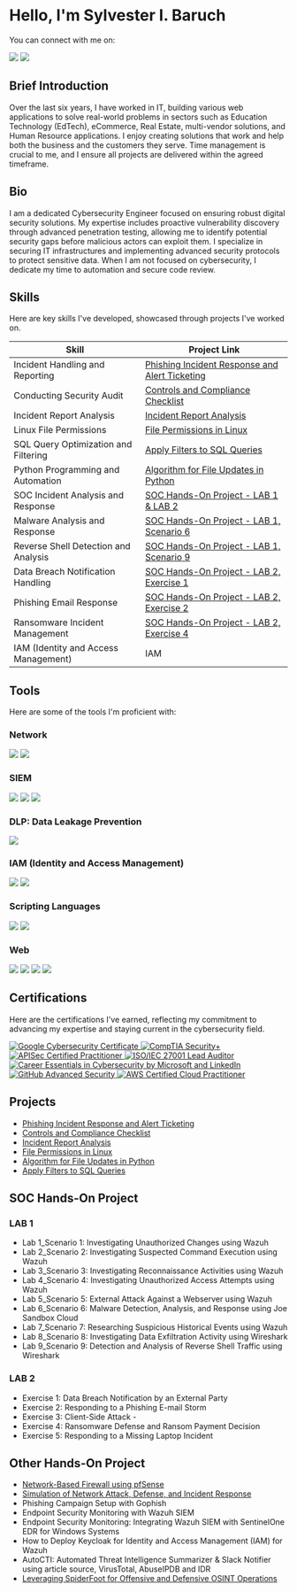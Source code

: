 # Hello, I'm Sylvester I. Baruch
You can connect with me on: <br> 

<a href="https://www.linkedin.com/in/sylvesterbaruch/"><img src="https://img.shields.io/badge/-LinkedIn-0072b1?&style=for-the-badge&logo=linkedin&logoColor=white" /></a>
<a href="mailto:yourhelpdeskme@gmail.com"><img src="https://img.shields.io/badge/-Gmail-D14836?&style=for-the-badge&logo=gmail&logoColor=white" /></a>


## Brief Introduction

Over the last six years, I have worked in IT, building various web applications to solve real-world problems in sectors such as Education Technology (EdTech), eCommerce, Real Estate, multi-vendor solutions, and Human Resource applications. I enjoy creating solutions that work and help both the business and the customers they serve. Time management is crucial to me, and I ensure all projects are delivered within the agreed timeframe.

## Bio
I am a dedicated Cybersecurity Engineer focused on ensuring robust digital security solutions. My expertise includes proactive vulnerability discovery through advanced penetration testing, allowing me to identify potential security gaps before malicious actors can exploit them. I specialize in securing IT infrastructures and implementing advanced security protocols to protect sensitive data. When I am not focused on cybersecurity, I dedicate my time to automation and secure code review.

## Skills
Here are key skills I've developed, showcased through projects I've worked on.

| Skill                                | Project Link                                                                                                                                                                                                                               |
|--------------------------------------|-------------------------------------------------------------------------------------------------------------------------------------------------------------------------------------------------------------------------------------------|
| Incident Handling and Reporting      | <a href="https://docs.google.com/document/d/1fooEleXt_qqTvYUrNfyC8ey8CTsDpRiQ/edit?usp=sharing&ouid=104542188657826449520&rtpof=true&sd=true" target="_blank">Phishing Incident Response and Alert Ticketing</a>                            |
| Conducting Security Audit            | <a href="https://docs.google.com/document/d/1wVtDFs1sljbqF2jcKxOmhGsrwYoRKwDv/edit?usp=sharing&ouid=104542188657826449520&rtpof=true&sd=true" target="_blank">Controls and Compliance Checklist</a>                                          |
| Incident Report Analysis             | <a href="https://docs.google.com/document/d/1l5tMJfnHp59wZSGmJfE8NYs-dmRZFjLh/edit?usp=sharing&ouid=104542188657826449520&rtpof=true&sd=true" target="_blank">Incident Report Analysis</a>                                                  |
| Linux File Permissions               | <a href="https://docs.google.com/document/d/12q5bKciDyzGo3FS_HHkVGga2noJS5PYC/edit?usp=sharing&ouid=104542188657826449520&rtpof=true&sd=true" target="_blank">File Permissions in Linux</a>                                                 |
| SQL Query Optimization and Filtering | <a href="https://docs.google.com/document/d/1zJQpZzIlQtYO-aUv3dvCrxn811lqiA_e/edit?usp=sharing&ouid=104542188657826449520&rtpof=true&sd=true" target="_blank">Apply Filters to SQL Queries</a>                                              |
| Python Programming and Automation    | <a href="https://docs.google.com/document/d/1CheOBuvVQx7rsuAxKN1M1pNRVG8E2ndJ/edit?usp=sharing&ouid=104542188657826449520&rtpof=true&sd=true" target="_blank">Algorithm for File Updates in Python</a>                                        |
| SOC Incident Analysis and Response   | [SOC Hands-On Project - LAB 1 & LAB 2](#digiss-soc-hands-on-project)                                                                                                                         |
| Malware Analysis and Response        | [SOC Hands-On Project - LAB 1, Scenario 6](#soc-hands-on-project)                                                                                                                     |
| Reverse Shell Detection and Analysis | [SOC Hands-On Project - LAB 1, Scenario 9](#soc-hands-on-project)                                                                                                                     |
| Data Breach Notification Handling    | [SOC Hands-On Project - LAB 2, Exercise 1](#soc-hands-on-project)                                                                                                                     |
| Phishing Email Response              | [SOC Hands-On Project - LAB 2, Exercise 2](#soc-hands-on-project)                                                                                                                     |
| Ransomware Incident Management       | [SOC Hands-On Project - LAB 2, Exercise 4](#soc-hands-on-project)                                                                                                                     |
| IAM (Identity and Access Management)  | IAM




## Tools
Here are some of the tools I'm proficient with:

### Network
<div>
    <img src="https://img.shields.io/badge/-Wireshark-1679A7?&style=for-the-badge&logo=Wireshark&logoColor=white" />
    <img src="https://img.shields.io/badge/-Suricata-EF3B2D?&style=for-the-badge&logo=Suricata&logoColor=white" />
</div>

<!-- ### Endpoint
<div>
    <img src="https://img.shields.io/badge/-Microsoft_Defender_for_Endpoint-00A4EF?&style=for-the-badge&logo=Microsoft&logoColor=white" />
    <img src="https://img.shields.io/badge/-Velociraptor-4B275F?&style=for-the-badge&logo=Velociraptor&logoColor=white" />
</div> -->

### SIEM
<div>
    <!-- <img src="https://img.shields.io/badge/-Microsoft_Sentinel-0078D4?&style=for-the-badge&logo=Microsoft&logoColor=white" />
    <img src="https://img.shields.io/badge/-Elastic-005571?&style=for-the-badge&logo=Elastic&logoColor=white" /> -->
    <img src="https://img.shields.io/badge/-Splunk-000000?&style=for-the-badge&logo=Splunk&logoColor=white" />
    <img src="https://img.shields.io/badge/-Wazuh-2D2D2D?&style=for-the-badge&logo=Wazuh&logoColor=white" />
    <img src="https://img.shields.io/badge/-Google_Chronicle-4285F4?&style=for-the-badge&logo=Google&logoColor=white" />
</div>

### DLP: Data Leakage Prevention

<div>
    
<img src="https://img.shields.io/badge/-Netskope-2D9CDB?&style=for-the-badge&logo=Netskope&logoColor=white" />

</div>


### IAM (Identity and Access Management)
<div>
    <img src="https://img.shields.io/badge/-JumpCloud-6C38B1?&style=for-the-badge&logo=JumpCloud&logoColor=white" />
    <img src="https://img.shields.io/badge/-Keycloak-0072C6?&style=for-the-badge&logo=Keycloak&logoColor=white" />

</div>

### Scripting Languages
<div>
    <img src="https://img.shields.io/badge/-Python-3776AB?&style=for-the-badge&logo=Python&logoColor=white" />
    <img src="https://img.shields.io/badge/-Linux-FCC624?&style=for-the-badge&logo=Linux&logoColor=black" />
</div>

### Web 
<div>
    <img src="https://img.shields.io/badge/-WordPress-21759B?&style=for-the-badge&logo=WordPress&logoColor=white" />
    <img src="https://img.shields.io/badge/-Moodle-ff6f00?&style=for-the-badge&logo=Moodle&logoColor=white" />
    <img src="https://img.shields.io/badge/-Joomla-0067B8?&style=for-the-badge&logo=Joomla&logoColor=white" />
    <img src="https://img.shields.io/badge/-Laravel-EF5B5B?&style=for-the-badge&logo=Laravel&logoColor=white" />
</div>


## Certifications
Here are the certifications I've earned, reflecting my commitment to advancing my expertise and staying current in the cybersecurity field.
<div>

<!-- Google Cybersecurity Certificate Program Badge -->
<a href="https://www.credly.com/badges/ee63515e-1d58-4dfc-ad35-b1588e88d534/" target="_blank">
  <img src="https://img.shields.io/badge/-Google_Cybersecurity_Certificate-4285F4?&style=for-the-badge&logo=Google&logoColor=white" alt="Google Cybersecurity Certificate"/>
</a>

<!-- CompTIA Security+ -->
<a href="https://www.credly.com/badges/example-comptia-security-plus-badge" target="_blank">
  <img src="https://img.shields.io/badge/-CompTIA_Security+-F04E23?&style=for-the-badge&logo=CompTIA&logoColor=white" alt="CompTIA Security+"/>
</a>
    <!-- APISec Certified PRactitioner+ -->
<a href="https://www.credly.com/badges/example-apisec-certified-practitioner-badge" target="_blank">
  <img src="https://img.shields.io/badge/-APISec_Certified_Practitioner-0052CC?&style=for-the-badge&logo=vercel&logoColor=white" alt="APISec Certified Practitioner"/>
</a>

 <!-- ISO 270001 Lead Auditor -->
<a href="https://www.credly.com/badges/example-iso-27001-lead-auditor-badge" target="_blank">
  <img src="https://img.shields.io/badge/-ISO%2FIEC_27001_Lead_Auditor-2E8B57?&style=for-the-badge&logo=security&logoColor=white" alt="ISO/IEC 27001 Lead Auditor"/>
</a>

    
<a href="https://www.linkedin.com/learning/certificates/0eba07fe98cd6d0ff0a0de5cc4b0341577c469ce9e0ea1d52cf16cc8313047c4/" target="_blank">
  <img src="https://img.shields.io/badge/-Career_Essentials_in_Cybersecurity-0072b1?&style=for-the-badge&logo=Microsoft&logoColor=white" alt="Career Essentials in Cybersecurity by Microsoft and LinkedIn"/> </a>
<a href="https://learn.microsoft.com/en-us/users/sylvesterbaruch-6835/achievements/w7gjdfgn/" target="_blank">
  <img src="https://img.shields.io/badge/-GitHub_Advanced_Security-181717?&style=for-the-badge&logo=GitHub&logoColor=white" alt="GitHub Advanced Security"/>
</a>

<!-- AWS Certified Cloud Practitioner Badge -->
<a href="https://www.credly.com/earner/earned/badge/58b55ff3-a234-440d-a52d-ed3fc4c3e6e6" target="_blank">
  <img src="https://img.shields.io/badge/-AWS_Cloud_Practitioner-232F3E?&style=for-the-badge&logo=amazonaws&logoColor=white" alt="AWS Certified Cloud Practitioner"/>
</a>

</div>
            
## Projects

- [Phishing Incident Response and Alert Ticketing](https://docs.google.com/document/d/1fooEleXt_qqTvYUrNfyC8ey8CTsDpRiQ/edit?usp=sharing&ouid=104542188657826449520&rtpof=true&sd=true)
- [Controls and Compliance Checklist](https://docs.google.com/document/d/1wVtDFs1sljbqF2jcKxOmhGsrwYoRKwDv/edit?usp=sharing&ouid=104542188657826449520&rtpof=true&sd=true)
- [Incident Report Analysis](https://docs.google.com/document/d/1l5tMJfnHp59wZSGmJfE8NYs-dmRZFjLh/edit?usp=sharing&ouid=104542188657826449520&rtpof=true&sd=true)
- [File Permissions in Linux](https://docs.google.com/document/d/12q5bKciDyzGo3FS_HHkVGga2noJS5PYC/edit?usp=sharing&ouid=104542188657826449520&rtpof=true&sd=true)
- [Algorithm for File Updates in Python](https://docs.google.com/document/d/1CheOBuvVQx7rsuAxKN1M1pNRVG8E2ndJ/edit?usp=sharing&ouid=104542188657826449520&rtpof=true&sd=true)
- [Apply Filters to SQL Queries](https://docs.google.com/document/d/1zJQpZzIlQtYO-aUv3dvCrxn811lqiA_e/edit?usp=sharing&ouid=104542188657826449520&rtpof=true&sd=true)

## SOC Hands-On Project

### LAB 1
- Lab 1_Scenario 1: Investigating Unauthorized Changes using Wazuh
- Lab 2_Scenario 2: Investigating Suspected Command Execution using Wazuh
- Lab 3_Scenario 3: Investigating Reconnaissance Activities using Wazuh
- Lab 4_Scenario 4: Investigating Unauthorized Access Attempts using Wazuh
- Lab 5_Scenario 5: External Attack Against a Webserver using Wazuh
- Lab 6_Scenario 6: Malware Detection, Analysis, and Response using Joe Sandbox Cloud
- Lab 7_Scenario 7: Researching Suspicious Historical Events using Wazuh
- Lab 8_Scenario 8: Investigating Data Exfiltration Activity using Wireshark
- Lab 9_Scenario 9: Detection and Analysis of Reverse Shell Traffic using Wireshark

### LAB 2
- Exercise 1: Data Breach Notification by an External Party
- Exercise 2: Responding to a Phishing E-mail Storm 
- Exercise 3: Client-Side Attack - 
- Exercise 4: Ransomware Defense and Ransom Payment Decision 
- Exercise 5: Responding to a Missing Laptop Incident 

## Other Hands-On Project
- [Network-Based Firewall using pfSense](https://medium.com/@5urg3on/home-lab-network-based-firewall-using-pfsense-6faf1d007866)
- [Simulation of Network Attack, Defense, and Incident Response](https://medium.com/@5urg3on/home-lab-simulation-of-network-attack-defense-and-incident-response-a29862a6ef1b)
- Phishing Campaign Setup with Gophish
- Endpoint Security Monitoring with Wazuh SIEM
- Endpoint Security Monitoring: Integrating Wazuh SIEM with SentinelOne EDR for Windows Systems
- How to Deploy Keycloak for Identity and Access Management (IAM) for Wazuh
- AutoCTI: Automated Threat Intelligence Summarizer & Slack Notifier using article source, VirusTotal, AbuseIPDB and IDR
- [Leveraging SpiderFoot for Offensive and Defensive OSINT Operations](https://tinyurl.com/3s6vkhj6)
